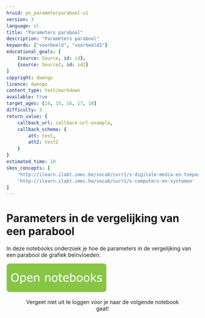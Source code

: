 ```yaml
---
hruid: pn_parameterparabool-v1
version: 3
language: nl
title: "Parameters parabool"
description: "Parameters parabool"
keywords: ["voorbeeld", "voorbeeld2"]
educational_goals: [
    {source: Source, id: id}, 
    {source: Source2, id: id2}
]
copyright: dwengo
licence: dwengo
content_type: text/markdown
available: true
target_ages: [14, 15, 16, 17, 18]
difficulty: 3
return_value: {
    callback_url: callback-url-example,
    callback_schema: {
        att: test,
        att2: test2
    }
}
estimated_time: 10
skos_concepts: [
    'http://ilearn.ilabt.imec.be/vocab/curr1/s-digitale-media-en-toepassingen', 
    'http://ilearn.ilabt.imec.be/vocab/curr1/s-computers-en-systemen'
]
---
```

# Parameters in de vergelijking van een parabool
In deze notebooks onderzoek je hoe de parameters in de vergelijking van een parabool de grafiek beïnvloeden. 

[![](embed/Knop.png "Knop")](https://kiks.ilabt.imec.be/jupyterhub/?id=0705 "Notebooks parameters parabool")
<figure>
    <figcaption align = "center">Vergeet niet uit te loggen voor je naar de volgende notebook gaat!</figcaption>
</figure>

